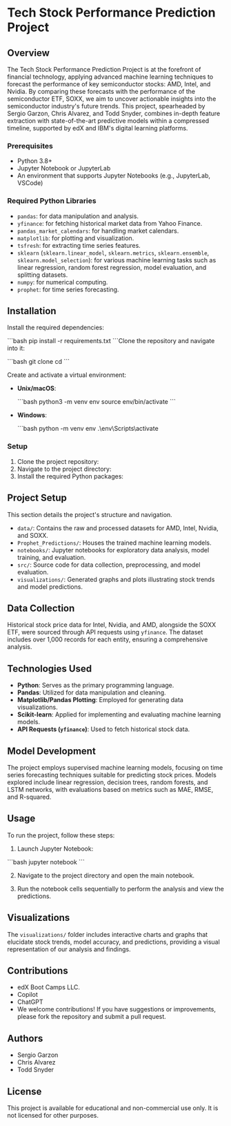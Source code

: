 # Tech Stock Performance Prediction Project

## Overview

The Tech Stock Performance Prediction Project is at the forefront of financial technology, applying advanced machine learning techniques to forecast the performance of key semiconductor stocks: AMD, Intel, and Nvidia. By comparing these forecasts with the performance of the semiconductor ETF, SOXX, we aim to uncover actionable insights into the semiconductor industry's future trends. This project, spearheaded by Sergio Garzon, Chris Alvarez, and Todd Snyder, combines in-depth feature extraction with state-of-the-art predictive models within a compressed timeline, supported by edX and IBM's digital learning platforms.

### Prerequisites

- Python 3.8+
- Jupyter Notebook or JupyterLab
- An environment that supports Jupyter Notebooks (e.g., JupyterLab, VSCode)

### Required Python Libraries

- `pandas`: for data manipulation and analysis.
- `yfinance`: for fetching historical market data from Yahoo Finance.
- `pandas_market_calendars`: for handling market calendars.
- `matplotlib`: for plotting and visualization.
- `tsfresh`: for extracting time series features.
- `sklearn` (`sklearn.linear_model`, `sklearn.metrics`, `sklearn.ensemble`, `sklearn.model_selection`): for various machine learning tasks such as linear regression, random forest regression, model evaluation, and splitting datasets.
- `numpy`: for numerical computing.
- `prophet`: for time series forecasting.

## Installation

Install the required dependencies:

\`\`\`bash
pip install -r requirements.txt
\`\`\`Clone the repository and navigate into it:

\`\`\`bash
git clone <repository-url>
cd <repository-name>
\`\`\`

Create and activate a virtual environment:

- **Unix/macOS**:

  \`\`\`bash
  python3 -m venv env
  source env/bin/activate
  \`\`\`

- **Windows**:

  \`\`\`bash
  python -m venv env
  .\env\Scripts\activate

### Setup

1. Clone the project repository:
2. Navigate to the project directory:
3. Install the required Python packages:

## Project Setup

This section details the project's structure and navigation.

- `data/`: Contains the raw and processed datasets for AMD, Intel, Nvidia, and SOXX.
- `Prophet_Predictions/`: Houses the trained machine learning models.
- `notebooks/`: Jupyter notebooks for exploratory data analysis, model training, and evaluation.
- `src/`: Source code for data collection, preprocessing, and model evaluation.
- `visualizations/`: Generated graphs and plots illustrating stock trends and model predictions.

## Data Collection

Historical stock price data for Intel, Nvidia, and AMD, alongside the SOXX ETF, were sourced through API requests using `yfinance`. The dataset includes over 1,000 records for each entity, ensuring a comprehensive analysis.

## Technologies Used

- **Python**: Serves as the primary programming language.
- **Pandas**: Utilized for data manipulation and cleaning.
- **Matplotlib/Pandas Plotting**: Employed for generating data visualizations.
- **Scikit-learn**: Applied for implementing and evaluating machine learning models.
- **API Requests (`yfinance`)**: Used to fetch historical stock data.

## Model Development

The project employs supervised machine learning models, focusing on time series forecasting techniques suitable for predicting stock prices. Models explored include linear regression, decision trees, random forests, and LSTM networks, with evaluations based on metrics such as MAE, RMSE, and R-squared.

## Usage

To run the project, follow these steps:

1. Launch Jupyter Notebook:

\`\`\`bash
jupyter notebook
\`\`\`

2. Navigate to the project directory and open the main notebook.

3. Run the notebook cells sequentially to perform the analysis and view the predictions.


## Visualizations

The `visualizations/` folder includes interactive charts and graphs that elucidate stock trends, model accuracy, and predictions, providing a visual representation of our analysis and findings.

## Contributions

- edX Boot Camps LLC.
- Copilot
- ChatGPT
- We welcome contributions! If you have suggestions or improvements, please fork the repository and submit a pull request.

## Authors

- Sergio Garzon
- Chris Alvarez
- Todd Snyder

## License

This project is available for educational and non-commercial use only. It is not licensed for other purposes.


